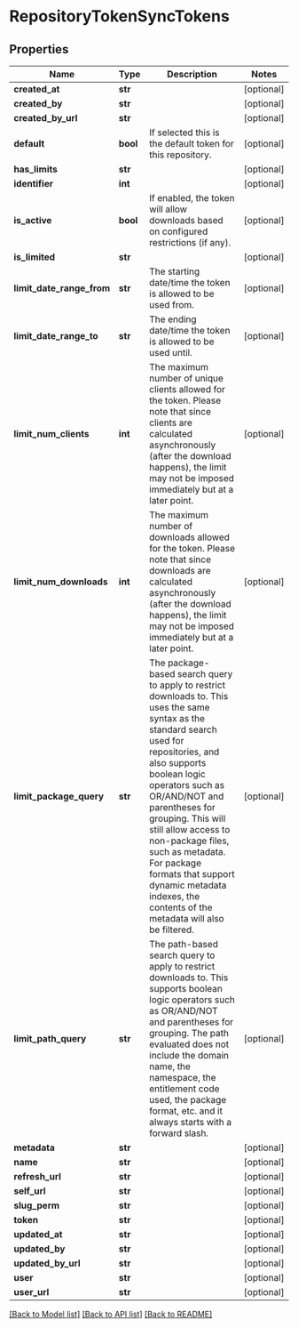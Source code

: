 # RepositoryTokenSyncTokens

## Properties
Name | Type | Description | Notes
------------ | ------------- | ------------- | -------------
**created_at** | **str** |  | [optional] 
**created_by** | **str** |  | [optional] 
**created_by_url** | **str** |  | [optional] 
**default** | **bool** | If selected this is the default token for this repository. | [optional] 
**has_limits** | **str** |  | [optional] 
**identifier** | **int** |  | [optional] 
**is_active** | **bool** | If enabled, the token will allow downloads based on configured restrictions (if any). | [optional] 
**is_limited** | **str** |  | [optional] 
**limit_date_range_from** | **str** | The starting date/time the token is allowed to be used from. | [optional] 
**limit_date_range_to** | **str** | The ending date/time the token is allowed to be used until. | [optional] 
**limit_num_clients** | **int** | The maximum number of unique clients allowed for the token. Please note that since clients are calculated asynchronously (after the download happens), the limit may not be imposed immediately but at a later point. | [optional] 
**limit_num_downloads** | **int** | The maximum number of downloads allowed for the token. Please note that since downloads are calculated asynchronously (after the download happens), the limit may not be imposed immediately but at a later point. | [optional] 
**limit_package_query** | **str** | The package-based search query to apply to restrict downloads to. This uses the same syntax as the standard search used for repositories, and also supports boolean logic operators such as OR/AND/NOT and parentheses for grouping. This will still allow access to non-package files, such as metadata. For package formats that support dynamic metadata indexes, the contents of the metadata will also be filtered. | [optional] 
**limit_path_query** | **str** | The path-based search query to apply to restrict downloads to. This supports boolean logic operators such as OR/AND/NOT and parentheses for grouping. The path evaluated does not include the domain name, the namespace, the entitlement code used, the package format, etc. and it always starts with a forward slash. | [optional] 
**metadata** | **str** |  | [optional] 
**name** | **str** |  | [optional] 
**refresh_url** | **str** |  | [optional] 
**self_url** | **str** |  | [optional] 
**slug_perm** | **str** |  | [optional] 
**token** | **str** |  | [optional] 
**updated_at** | **str** |  | [optional] 
**updated_by** | **str** |  | [optional] 
**updated_by_url** | **str** |  | [optional] 
**user** | **str** |  | [optional] 
**user_url** | **str** |  | [optional] 

[[Back to Model list]](../README.md#documentation-for-models) [[Back to API list]](../README.md#documentation-for-api-endpoints) [[Back to README]](../README.md)



